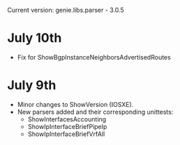 Current version: genie.libs.parser - 3.0.5


# July 10th

* Fix for ShowBgpInstanceNeighborsAdvertisedRoutes


# July 9th

* Minor changes to ShowVersion (IOSXE).
* New parsers added and their corresponding unittests:
    * ShowInterfacesAccounting
    * ShowIpInterfaceBriefPipeIp
    * ShowIpInterfaceBriefVrfAll
